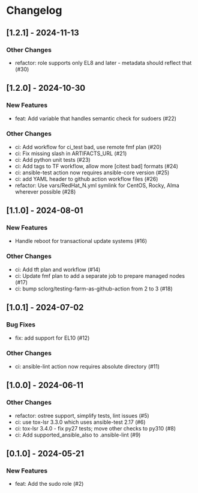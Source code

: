 Changelog
=========

[1.2.1] - 2024-11-13
--------------------

### Other Changes

- refactor: role supports only EL8 and later - metadata should reflect that (#30)

[1.2.0] - 2024-10-30
--------------------

### New Features

- feat: Add variable that handles semantic check for sudoers (#22)

### Other Changes

- ci: Add workflow for ci_test bad, use remote fmf plan (#20)
- ci: Fix missing slash in ARTIFACTS_URL (#21)
- ci: Add python unit tests (#23)
- ci: Add tags to TF workflow, allow more [citest bad] formats (#24)
- ci: ansible-test action now requires ansible-core version (#25)
- ci: add YAML header to github action workflow files (#26)
- refactor: Use vars/RedHat_N.yml symlink for CentOS, Rocky, Alma wherever possible (#28)

[1.1.0] - 2024-08-01
--------------------

### New Features

- Handle reboot for transactional update systems (#16)

### Other Changes

- ci: Add tft plan and workflow (#14)
- ci: Update fmf plan to add a separate job to prepare managed nodes (#17)
- ci: bump sclorg/testing-farm-as-github-action from 2 to 3 (#18)

[1.0.1] - 2024-07-02
--------------------

### Bug Fixes

- fix: add support for EL10 (#12)

### Other Changes

- ci: ansible-lint action now requires absolute directory (#11)

[1.0.0] - 2024-06-11
--------------------

### Other Changes

- refactor: ostree support, simplify tests, lint issues (#5)
- ci: use tox-lsr 3.3.0 which uses ansible-test 2.17 (#6)
- ci: tox-lsr 3.4.0 - fix py27 tests; move other checks to py310 (#8)
- ci: Add supported_ansible_also to .ansible-lint (#9)

[0.1.0] - 2024-05-21
--------------------

### New Features

- feat: Add the sudo role (#2)

